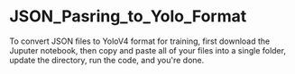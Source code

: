# JSON_Pasring_to_Yolo_Format
To convert JSON files to YoloV4 format for training, first download the Juputer notebook, then copy and paste all of your files into a single folder, update the directory, run the code, and you're done.
